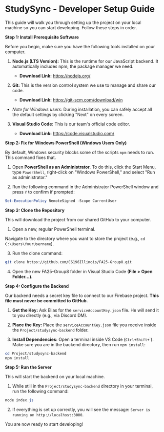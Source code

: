 # StudySync - Developer Setup Guide

This guide will walk you through setting up the project on your local machine so you can start developing. Follow these steps in order.

**Step 1: Install Prerequisite Software**

Before you begin, make sure you have the following tools installed on your computer.

1. **Node.js (LTS Version):** This is the runtime for our JavaScript backend. It automatically includes npm, the package manager we need.

    * **Download Link:** https://nodejs.org/

2. **Git:** This is the version control system we use to manage and share our code.

    * **Download Link:** https://git-scm.com/download/win

* *Note for Windows users:* During installation, you can safely accept all the default settings by clicking "Next" on every screen.

3. **Visual Studio Code:** This is our team's official code editor.

    * **Download Link:** https://code.visualstudio.com/

**Step 2: Fix for Windows PowerShell (Windows Users Only)**

By default, Windows security blocks some of the scripts `npm` needs to run. This command fixes that.

1. Open **PowerShell as an Administrator.** To do this, click the Start Menu, type `PowerShell`, right-click on "Windows PowerShell," and select "Run as administrator."

2. Run the following command in the Administrator PowerShell window and press `Y` to confirm if prompted:

```PowerShell
Set-ExecutionPolicy RemoteSigned -Scope CurrentUser
```

**Step 3: Clone the Repository**

This will download the project from our shared GitHub to your computer.

1. Open a new, regular PowerShell terminal.

Navigate to the directory where you want to store the project (e.g., `cd C:\Users\YourUsername`).

3. Run the clone command:

```Bash
git clone https://github.com/CS196Illinois/FA25-Group8.git
```
4. Open the new FA25-Group8 folder in Visual Studio Code **(File > Open Folder...).**

**Step 4: Configure the Backend**

Our backend needs a secret key file to connect to our Firebase project. **This file must never be committed to GitHub.**

1. **Get the Key:** Ask Elias for the `serviceAccountKey.json` file. He will send it to you directly (e.g., via Discord DM).

2. **Place the Key:** Place the `serviceAccountKey.json` file you receive inside the `Project/studysync-backend` folder.

3. **Install Dependencies:** Open a terminal inside VS Code (`Ctrl+Shift+`\`). Make sure you are in the backend directory, then run `npm install`:

```PowerShell
cd Project/studysync-backend
npm install
```

**Step 5: Run the Server**

This will start the backend on your local machine.

1. While still in the `Project/studysync-backend` directory in your terminal, run the following command:

```PowerShell
node index.js
```

2. If everything is set up correctly, you will see the message: `Server is running on http://localhost:3000`.

You are now ready to start developing!